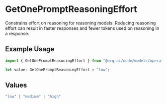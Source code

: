 # GetOnePromptReasoningEffort

Constrains effort on reasoning for reasoning models. Reducing reasoning effort can result in faster responses and fewer tokens used on reasoning in a response.

## Example Usage

```typescript
import { GetOnePromptReasoningEffort } from "@orq-ai/node/models/operations";

let value: GetOnePromptReasoningEffort = "low";
```

## Values

```typescript
"low" | "medium" | "high"
```